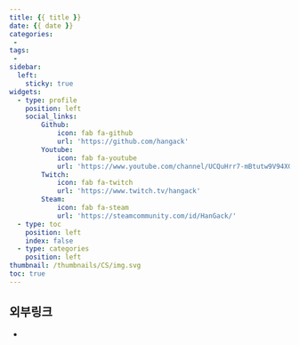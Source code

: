 ```yaml
---
title: {{ title }}
date: {{ date }}
categories:
 - 
tags:
 - 
sidebar:
  left:
    sticky: true
widgets:
  - type: profile
    position: left
    social_links:
        Github:
            icon: fab fa-github
            url: 'https://github.com/hangack'
        Youtube:
            icon: fab fa-youtube
            url: 'https://www.youtube.com/channel/UCQuHrr7-mBtutw9V94XGH-g'
        Twitch:
            icon: fab fa-twitch
            url: 'https://www.twitch.tv/hangack'
        Steam:
            icon: fab fa-steam
            url: 'https://steamcommunity.com/id/HanGack/'
  - type: toc
    position: left
    index: false
  - type: categories
    position: left
thumbnail: /thumbnails/CS/img.svg
toc: true
---
```



## 외부링크
 -